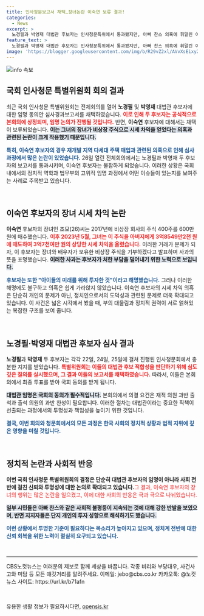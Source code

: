 ```yaml
---
title: 인사청문보고서 채택…장녀논란 이숙연 보류 결과!
categories:
  - News
excerpt: >
  노경필과 박영재 대법관 후보자는 인사청문특위에서 통과됐지만, 아빠 찬스 의혹에 휘말린 이숙연 후보자는 보류됐다. 이숙연의 자녀가 비상장 주식으로 시세차익을 얻었다는 논란이 불거졌다.
feature_text: >
  노경필과 박영재 대법관 후보자는 인사청문특위에서 통과됐지만, 아빠 찬스 의혹에 휘말린 이숙연 후보자는 보류됐다. 이숙연의 자녀가 비상장 주식으로 시세차익을 얻었다는 논란이 불거졌다.
image: 'https://blogger.googleusercontent.com/img/b/R29vZ2xl/AVvXsEixyZcFfHzMRdzZMjFBmAUKJYCLCGyLL1o632UiGVXcaFdKo_bkvkuCioo0uUKlGfBVcT3P84aROyZIXSBEx3Aw5nCQ3pTgDom1WDC4m8eifvWiAmWEEVb4x6G_l8C0QH225ldMjyaFvpxGEBGNO37VmDTDMHGhJPq73UglMfDca1-0aw/s1600/blogspot.png'
---
```


<p><img src="https://blogger.googleusercontent.com/img/b/R29vZ2xl/AVvXsEixyZcFfHzMRdzZMjFBmAUKJYCLCGyLL1o632UiGVXcaFdKo_bkvkuCioo0uUKlGfBVcT3P84aROyZIXSBEx3Aw5nCQ3pTgDom1WDC4m8eifvWiAmWEEVb4x6G_l8C0QH225ldMjyaFvpxGEBGNO37VmDTDMHGhJPq73UglMfDca1-0aw/s1600/blogspot.png" alt="info 속보" /></p>

<h2 data-ke-size="size26">국회 인사청문 특별위원회 회의 결과</h2>

<p data-ke-size="size16">최근 국회 인사청문 특별위원회는 전체회의를 열어 <b>노경필</b> 및 <b>박영재</b> 대법관 후보자에 대한 임명 동의안 심사경과보고서를 채택하였습니다. <b><span style="color: #ee2323;">이로 인해 두 후보자는 공식적으로 본회의에 상정되며, 임명 논의가 진행될 것입니다.</span></b> 반면, <b>이숙연</b> 후보자에 대해서는 채택이 보류되었습니다. <b><span style="background-color: #21538527;">이는 그녀의 장녀가 비상장 주식으로 시세 차익을 얻었다는 의혹과 관련된 논란이 크게 작용했기 때문입니다.</span></b></p>

<p data-ke-size="size16"><b><span style="color: #1a5490;">특히, 이숙연 후보자의 경우 재개발 지역 다세대 주택 매입과 관련된 의혹으로 인해 심사과정에서 많은 논란이 있었습니다.</span></b> 26일 열린 전체회의에서는 노경필과 박영재 두 후보자의 보고서를 통과시키며, 이숙연 후보자는 불참하게 되었습니다. 이러한 상황은 국회 내에서의 정치적 역학과 법무부의 고위직 임명 과정에서 어떤 이슈들이 있는지를 보여주는 사례로 주목받고 있습니다.</p>

<p data-ke-size="size16">&nbsp;</p>

<h2 data-ke-size="size26">이숙연 후보자의 장녀 시세 차익 논란</h2>

<p data-ke-size="size16"><b>이숙연</b> 후보자의 장녀인 조모(26)씨는 2017년에 비상장 회사의 주식 400주를 600만 원에 매수했습니다. <b><span style="color: #ee2323;">이후 2023년 5월, 그녀는 이 주식을 아버지에게 3억8549만2천 원에 매도하여 3억7천여만 원의 상당한 시세 차익을 올렸습니다.</span></b> 이러한 거래가 문제가 되자, 이 후보자는 장녀와 배우자가 보유한 비상장 주식을 기부하겠다고 발표하며 사과의 뜻을 표명했습니다. <b><span style="background-color: #21538527;">이러한 사과는 후보자가 처한 부담을 덜어내기 위한 노력으로 보입니다.</span></b></p>

<p data-ke-size="size16"><b><span style="color: #1a5490;">후보자는 또한 "아이들의 미래를 위해 투자한 것"이라고 해명했습니다.</span></b>  그러나 이러한 해명에도 불구하고 의혹은 쉽게 가라앉지 않았습니다. 이숙연 후보자의 시세 차익 의혹은 단순히 개인의 문제가 아닌, 정치인으로서의 도덕성과 관련된 문제로 더욱 확대되고 있습니다. 이 사건은 넓은 시각에서 봤을 때, 부의 대물림과 정치적 권력이 서로 얽혀있는 복잡한 구조를 보여 줍니다.</p>

<p data-ke-size="size16">&nbsp;</p>

<h2 data-ke-size="size26">노경필·박영재 대법관 후보자 심사 결과</h2>

<p data-ke-size="size16"><b>노경필</b>과 <b>박영재</b> 두 후보자는 각각 22일, 24일, 25일에 걸쳐 진행된 인사청문회에서 충분한 지지를 받았습니다. <b><span style="color: #ee2323;">특별위원회는 이들의 대법관 후보 적합성을 판단하기 위해 심도 깊은 질의를 실시했으며, 그 결과 이들의 보고서를 채택하였습니다.</span></b> 따라서, 이들은 본회의에서 최종 투표를 받아 국회 동의를 받게 됩니다.</p>

<p data-ke-size="size16"><b><span style="background-color: #21538527;">대법관 임명은 국회의 동의가 필수적입니다.</span></b> 본회의에서 의결 요건은 재적 의원 과반 출석과 출석 의원의 과반 찬성이 필요합니다. 이러한 절차는 대법관이라는 중요한 직책이 선출되는 과정에서의 투명성과 책임성을 높이기 위한 것입니다.</p>

<p data-ke-size="size16"><b><span style="color: #1a5490;">결국, 이번 회의와 청문회에서의 모든 과정은 한국 사회의 정치적 상황과 법적 지위에 깊은 영향을 미칠 것입니다.</span></b></p>

<p data-ke-size="size16">&nbsp;</p>

<h2 data-ke-size="size26">정치적 논란과 사회적 반응</h2>

<p data-ke-size="size16"><b>이번 국회 인사청문 특별위원회의 결정은 단순히 대법관 후보자의 임명이 아니라 사회 전반에 걸친 <b>신뢰</b>와 <b>투명성</b>에 대한 논의로 확대되고 있습니다.</b><span style="color: #ee2323;">그 결과, 이숙연 후보자의 장녀의 행위는 많은 논란을 일으켰고, 이에 대한 사회의 반응은 극과 극으로 나뉘었습니다.</span></p>

<p data-ke-size="size16"><b><span style="background-color: #21538527;">일부 시민들은 아빠 찬스와 같은 사회적 불평등이 지속되는 것에 대해 강한 반발을 보였으며, 반면 지지자들은 단지 개인의 투자 성향으로 해석하기도 했습니다.</span></b></p>

<p data-ke-size="size16"><b><span style="color: #1a5490;">이런 상황에서 투명한 기준이 필요하다는 목소리가 높아지고 있으며, 정치계 전반에 대한 신뢰 회복을 위한 노력이 절실히 요구되고 있습니다.</span></b></p>

<p data-ke-size="size16">&nbsp;</p>

<hr>

<p data-ke-size="size16">CBS노컷뉴스는 여러분의 제보로 함께 세상을 바꿉니다. 각종 비리와 부당대우, 사건사고와 미담 등 모든 얘깃거리를 알려주세요. 이메일: jebo@cbs.co.kr 카카오톡: @노컷뉴스 사이트: https://url.kr/b71afn</p>

<p data-ke-size="size16">&nbsp;</p>
유용한 생활 정보가 필요하시다면, <a href="https://opensis.kr" rel="dofollow">opensis.kr</a>


